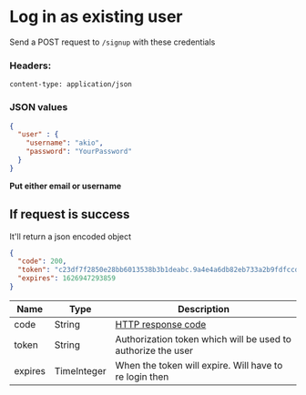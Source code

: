 # Log in as existing user
  
Send a POST request to `/signup` with these credentials 
  
### Headers:
```form
content-type: application/json
```
  
  
### JSON values

```json
{
  "user" : {
    "username": "akio",
    "password": "YourPassword"
  }
}
```

**Put either email or username**

## If request is success

It'll return a json encoded object   
  
```json
{
  "code": 200,
  "token": "c23df7f2850e28bb6013538b3b1deabc.9a4e4a6db82eb733a2b9fdfccd1eb6c0646d01df29b76040c11b4ec99cd844d4",
  "expires": 1626947293859
}
```
  
| Name      | Type        | Description                                                                    |
| --------- | ----------- |------------------------------------------------------------------------------- |
| code      | String      | [HTTP response code](https://developer.mozilla.org/en-US/docs/Web/HTTP/Status) |
| token     | String      | Authorization token which will be used to authorize the user                   |
| expires   | TimeInteger |When the token will expire. Will have to re login then                          |

